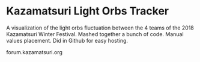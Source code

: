 # Kazamatsuri Light Orbs Tracker
A visualization of the light orbs fluctuation between the 4 teams of the 2018 Kazamatsuri Winter Festival. Mashed together a bunch of code. Manual values placement. Did in Github for easy hosting.

forum.kazamatsuri.org
